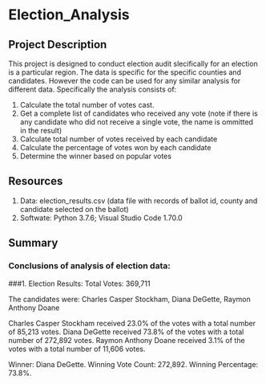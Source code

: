 # Election_Analysis
## Project Description
This project is designed to conduct election audit slecifically for an election is a particular region. The data is specific for the specific counties and candidates. However the code can be used for any similar analysis for different data. Specifically the analysis consists of:
1. Calculate the total number of votes cast.
2. Get a complete list of candidates who received any vote (note if there is any candidate who did not receive a single vote, the name is ommitted in the result)
3. Calculate total number of votes received by each candidate
4. Calculate the percentage of votes won by each candidate
5. Determine the winner based on popular votes

## Resources 
1. Data: election_results.csv (data file with records of ballot id, county and candidate selected on the ballot)
2. Softwate: Python 3.7.6; Visual Studio Code 1.70.0

## Summary
### Conclusions of analysis of election data:
###1. Election Results: 
Total Votes: 369,711

The candidates were:
Charles Casper Stockham, 
Diana DeGette, 
Raymon Anthony Doane

Charles Casper Stockham received 23.0% of the votes with a total number of 85,213 votes.
Diana DeGette received 73.8% of the votes with a total number of 272,892 votes.
Raymon Anthony Doane received 3.1% of the votes with a total number of 11,606 votes.

Winner: Diana DeGette.
Winning Vote Count: 272,892.
Winning Percentage: 73.8%.

